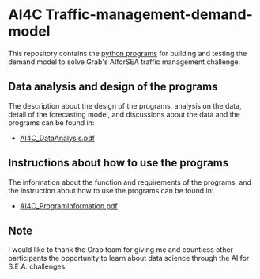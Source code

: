 # AI4C Traffic-management-demand-model
This repository contains the [python programs](AI4C) for building and testing the demand model to solve Grab's AIforSEA traffic management challenge.

## Data analysis and design of the programs
The description about the design of the programs, analysis on the data, detail of the forecasting model, and discussions about the data and the programs can be found in:
- [AI4C_DataAnalysis.pdf](AI4C_DataAnalysis.pdf)

## Instructions about how to use the programs
The information about the function and requirements of the programs, and the instruction about how to use the programs can be found in:
- [AI4C_ProgramInformation.pdf](AI4C_ProgramInformation.pdf)

## Note
I would like to thank the Grab team for giving me and countless other participants the opportunity to learn about data science through the AI for S.E.A. challenges.
